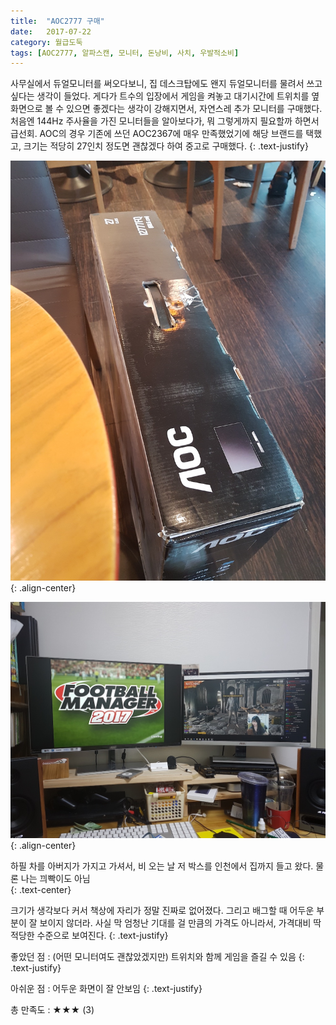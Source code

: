 ```yaml
---
title:  "AOC2777 구매"
date:   2017-07-22
category: 월급도둑
tags: [AOC2777, 알파스캔, 모니터, 돈낭비, 사치, 우발적소비]
---
```


사무실에서 듀얼모니터를 써오다보니, 집 데스크탑에도 왠지 듀얼모니터를 물려서 쓰고 싶다는 생각이 들었다. 게다가 트수의 입장에서 게임을 켜놓고 대기시간에 트위치를 옆 화면으로 볼 수 있으면 좋겠다는 생각이 강해지면서, 자연스레 추가 모니터를 구매했다. 처음엔 144Hz 주사율을 가진 모니터들을 알아보다가, 뭐 그렇게까지 필요할까 하면서 급선회. AOC의 경우 기존에 쓰던 AOC2367에 매우 만족했었기에 해당 브랜드를 택했고, 크기는 적당히 27인치 정도면 괜찮겠다 하여 중고로 구매했다.
{: .text-justify}



![jpg](/images/salary-lupine/2017-07-22-1.jpg){: .align-center}

![jpg](/images/salary-lupine/2017-07-22-2.jpg){: .align-center}

<figcaption>하필 차를 아버지가 가지고 가셔서, 비 오는 날 저 박스를 인천에서 집까지 들고 왔다. 물론 나는 끠빡이도 아님</figcaption>
{: .text-center}



크기가 생각보다 커서 책상에 자리가 정말 진짜로 없어졌다. 그리고 배그할 때 어두운 부분이 잘 보이지 않더라. 사실 막 엄청난 기대를 걸 만큼의 가격도 아니라서, 가격대비 딱 적당한 수준으로 보여진다.
{: .text-justify}



좋았던 점 : (어떤 모니터여도 괜찮았겠지만) 트위치와 함께 게임을 즐길 수 있음
{: .text-justify}

아쉬운 점 : 어두운 화면이 잘 안보임
{: .text-justify}



총 만족도 : ★★★  (3)

## ㅤㅤ